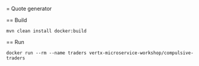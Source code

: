 = Quote generator


== Build

```
mvn clean install docker:build
```

== Run

```
docker run --rm --name traders vertx-microservice-workshop/compulsive-traders
```